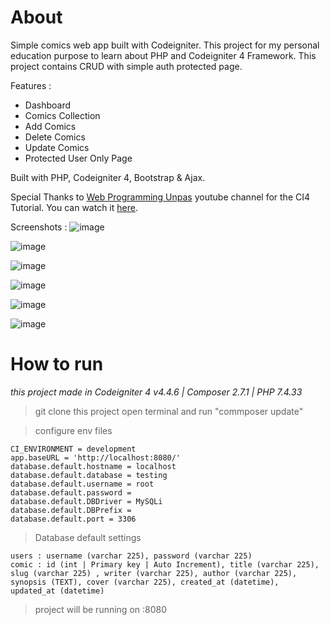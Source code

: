 # About
Simple comics web app built with Codeigniter. This project for my personal education purpose to learn about PHP and Codeigniter 4 Framework. This project contains CRUD with simple auth protected page. 

Features : 
- Dashboard
- Comics Collection
- Add Comics
- Delete Comics
- Update Comics
- Protected User Only Page

Built with PHP, Codeigniter 4, Bootstrap & Ajax.

Special Thanks to <a href="https://www.youtube.com/@sandhikagalihWPU">Web Programming Unpas</a> youtube channel for the CI4 Tutorial. You can watch it <a href="https://www.youtube.com/@sandhikagalihWPU](https://www.youtube.com/watch?v=VckqV2wC1gs&list=PLFIM0718LjIUkkIq1Ub6B5dYNb6IlMvtc">here</a>.

Screenshots : 
![image](https://github.com/yohanesrioirsan/ci4playground/assets/82473445/0fb83f28-f766-44e6-8dc8-96f7977c540a)

![image](https://github.com/yohanesrioirsan/ci4playground/assets/82473445/f27756e7-8784-4830-8fa2-6b76c338b86d)

![image](https://github.com/yohanesrioirsan/ci4playground/assets/82473445/1d9cd4f5-b014-4ca5-96a4-95b83df69c9e)

![image](https://github.com/yohanesrioirsan/ci4playground/assets/82473445/1a3a2126-74b5-4747-a24d-8751386177ce)

![image](https://github.com/yohanesrioirsan/ci4playground/assets/82473445/4453f5dd-82a9-4440-98a8-238c9541de10)

![image](https://github.com/yohanesrioirsan/ci4playground/assets/82473445/61208ea0-f566-489c-99ba-101104f99ca6)

# How to run
*this project made in Codeigniter 4 v4.4.6 | Composer 2.7.1 | PHP 7.4.33*
> git clone this project
> open terminal and run "commposer update"

> configure env files
  ```
  CI_ENVIRONMENT = development
  app.baseURL = 'http://localhost:8080/'
  database.default.hostname = localhost
  database.default.database = testing
  database.default.username = root
  database.default.password = 
  database.default.DBDriver = MySQLi
  database.default.DBPrefix =
  database.default.port = 3306
  ```

> Database default settings
  ```
  users : username (varchar 225), password (varchar 225)
  comic : id (int | Primary key | Auto Increment), title (varchar 225), slug (varchar 225) , writer (varchar 225), author (varchar 225), synopsis (TEXT), cover (varchar 225), created_at (datetime), updated_at (datetime)
  ```
 
> project will be running on :8080

